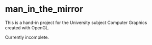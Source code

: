 # man_in_the_mirror
This is a hand-in project for the University subject Computer Graphics created with OpenGL.

Currently incomplete.
